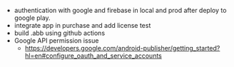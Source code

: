 - authentication with google and firebase in local and prod after deploy to google play.
- integrate app in purchase and add license test
- build .abb using github actions
- Google API permission issue
  - https://developers.google.com/android-publisher/getting_started?hl=en#configure_oauth_and_service_accounts
